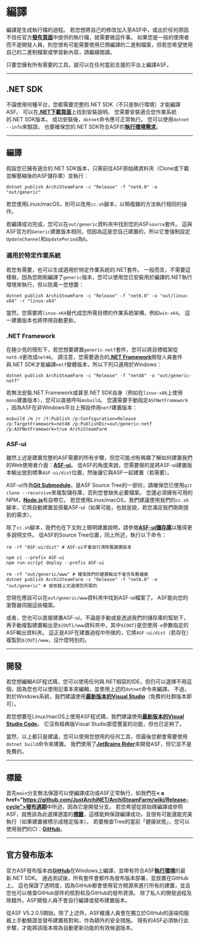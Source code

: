 # 編譯

編譯是生成執行檔的過程。 若您想將自己的修改加入至ASF中，或出於任何原因不信任官方&#8203;**[發布頁面](https://github.com/JustArchiNET/ArchiSteamFarm/releases)**&#8203;中提供的執行檔，就需要做這件事。 如果您是一般的使用者而不是開發人員，則您很有可能需要使用已預編譯的二進制檔案，但若您希望使用自己的二進制檔案或學習新內容，請繼續閱讀。

只要您擁有所有需要的工具，就可以在任何當前支援的平台上編譯ASF。

---

## .NET SDK

不論使用何種平台，您都需要完整的.NET SDK（不只是執行環境）才能編譯ASF。 可以在&#8203;**[.NET下載頁面](https://dotnet.microsoft.com/download)**&#8203;上找到安裝說明。 您需要安裝適合您作業系統的.NET SDK版本。 成功安裝後，&#8203;`dotnet`&#8203;命令應可正常執行。 您可以使用&#8203;`dotnet --info`&#8203;來驗證。 也要確保您的.NET SDK符合ASF的&#8203;**[執行環境需求](https://github.com/JustArchiNET/ArchiSteamFarm/wiki/Compatibility-zh-TW#執行環境需求)**&#8203;。

---

## 編譯

假設您已擁有適合的.NET SDK版本，只需前往ASF原始碼資料夾（Clone或下載並解壓縮後的ASF儲存庫）並執行：

```shell
dotnet publish ArchiSteamFarm -c "Release" -f "net6.0" -o "out/generic"
```

若您使用Linux/macOS，則可以改用&#8203;`cc.sh`&#8203;腳本，以稍複雜的方法執行相同的操作。

若編譯成功完成，您可以在&#8203;`out/generic`&#8203;資料夾中找到您的ASF &#8203;`source`&#8203;套件。 這與ASF官方的&#8203;`Generic`&#8203;建置版本相同，但因為這是您自己建置的，所以它會強制設定&#8203;`UpdateChannel`&#8203;和&#8203;`UpdatePeriod`&#8203;為&#8203;`0`&#8203;。

### 適用於特定作業系統

若您有需要，也可以生成適用於特定作業系統的.NET套件。 一般而言，不需要這樣做，因為您剛剛編譯了&#8203;`generic`&#8203;版本，您可以使用您已安裝用於編譯的.NET執行環境來執行，但以防萬一您想要：

```shell
dotnet publish ArchiSteamFarm -c "Release" -f "net6.0" -o "out/linux-x64" -r "linux-x64"
```

當然，您需要將&#8203;`linux-x64`&#8203;替代成您所需目標的作業系統架構，例如&#8203;`win-x64`&#8203;。 這一建置版本也將停用自動更新。

### .NET Framework

在極少見的情形下，若您想要建置&#8203;`generic-netf`&#8203;套件，您可以將目標框架從&#8203;`net6.0`&#8203;更改成&#8203;`net48`&#8203;。 請注意，您需要適合的&#8203;**[.NET Framework](https://dotnet.microsoft.com/download/visual-studio-sdks)**&#8203;開發人員套件與.NET SDK才能編譯&#8203;`netf`&#8203;變體版本，所以下列只適用於Windows：

```shell
dotnet publish ArchiSteamFarm -c "Release" -f "net48" -o "out/generic-netf"
```

若無法安裝.NET Framework或甚至.NET SDK自身（例如在&#8203;`linux-x86`&#8203;上使用`mono`建置版本），您可以直接呼叫&#8203;`msbuild`&#8203;。 您還需要手動指定&#8203;`ASFNetFramework`&#8203;，因為ASF在非Windows平台上預設停用&#8203;`netf`&#8203;建置版本：

```shell
msbuild /m /r /t:Publish /p:Configuration=Release /p:TargetFramework=net48 /p:PublishDir=out/generic-netf /p:ASFNetFramework=true ArchiSteamFarm
```

### ASF-ui

雖然上述是建置完整的ASF需要的所有步驟，但您可能&#8203;*也*&#8203;有興趣了解如何建置我們的Web使用者介面：&#8203;**[ASF-ui](https://github.com/JustArchiNET/ArchiSteamFarm/wiki/IPC-zh-TW#asf-ui)**&#8203;。 從ASF的角度來說，您需要做的是將ASF-ui建置版本輸出放到標準&#8203;`ASF-ui/dist`&#8203;位置，然後讓它與ASF一起建置（若需要）。

ASF-ui作為&#8203;**[Git Submodule](https://git-scm.com/book/en/v2/Git-Tools-Submodules)**&#8203;，是ASF Source Tree的一部份，請確保您已使用&#8203;`git clone --recursive`&#8203;來複製儲存庫，否則您會缺失必要檔案。 您還必須擁有可用的NPM，&#8203;**[Node.js](https://nodejs.org)**&#8203;有自帶它。 若您使用Linux/macOS，我們建議使用我們的&#8203;`cc.sh`&#8203;腳本，它將自動建置並搭載ASF-ui（如果可能，也就是說，若您滿足我們剛剛提到的需求）。

除了&#8203;`cc.sh`&#8203;腳本，我們也在下文附上簡明建置說明，請參閱&#8203;**[ASF-ui儲存庫](https://github.com/JustArchiNET/ASF-ui)**&#8203;以獲得更多說明文件。 從ASF的Source Tree位置，同上所述，執行以下命令：

```shell
rm -rf "ASF-ui/dist" # ASF-ui不會自行清除舊建置版本

npm ci --prefix ASF-ui
npm run-script deploy --prefix ASF-ui

rm -rf "out/generic/www" # 確保我們的建置輸出不會含有舊檔案
dotnet publish ArchiSteamFarm -c "Release" -f "net6.0" -o "out/generic" # 或依據上文選擇您所需的
```

您現在應該可以在&#8203;`out/generic/www`&#8203;資料夾中找到ASF-ui檔案了。 ASF能向您的瀏覽器伺服這些檔案。

或者，您也可以直接建置ASF-ui，不論是手動或是透過我們的儲存庫的幫助下，再手動複製建置輸出至&#8203;`${OUT}/www`&#8203;資料夾中，其中&#8203;`${OUT}`&#8203;是您使用&#8203;`-o`&#8203;參數指定的ASF輸出資料夾。 這正是ASF在建置過程中所做的，它將&#8203;`ASF-ui/dist`&#8203;（若存在）複製到&#8203;`${OUT}/www`&#8203;，沒什麼特別的。

---

## 開發

若您想編輯ASF程式碼，您可以使用任何與.NET相容的IDE，但仍可以選擇不用這個，因為您也可以使用記事本來編輯，並使用上述的&#8203;`dotnet`&#8203;命令來編譯。 不過，對於Windows系統，我們建議使用&#8203;**[最新版本的Visual Studio](https://visualstudio.microsoft.com/downloads)**&#8203;（免費的社群版本即可）。

若您想要在Linux/macOS上使用ASF程式碼，我們建議使用&#8203;**[最新版本的Visual Studio Code](https://code.visualstudio.com/download)**&#8203;。 它沒有經典版Visual Studio那麼豐富的功能，但也已足夠了。

當然，以上都只是建議，您可以使用您想用的任何工具，但最後您都會需要使用&#8203;`dotnet build`&#8203;命令來建置。 我們使用了&#8203;**[JetBrains Rider](https://www.jetbrains.com/rider)**&#8203;來開發ASF，但它並不是免費的。

---

## 標籤

首先&#8203;`main`&#8203;分支無法保證可以使編譯成功或ASF正常執行，如我們在&#8203;**< a href="https://github.com/JustArchiNET/ArchiSteamFarm/wiki/Release-cycle">發布週期</a>**&#8203;中所述，因為它是開發分支。 若您希望從原始碼編譯或參照ASF，就應該為此選擇適當的&#8203;**[標籤](https://github.com/JustArchiNET/ArchiSteamFarm/tags)**&#8203;，這樣能夠保證編譯成功，且很有可能還能完美執行（如果建置被標示成穩定版本）。 若要檢查Tree的當前「健康狀態」，您可以使用我們的CI：&#8203;**[GitHub](https://github.com/JustArchiNET/ArchiSteamFarm/actions/workflows/ci.yml?query=branch%3Amain)**&#8203;。

---

## 官方發布版本

官方ASF發布版本由&#8203;**[GitHub](https://github.com/JustArchiNET/ArchiSteamFarm/actions)**&#8203;在Windows上編譯，並帶有符合ASF&#8203;**[執行環境](https://github.com/JustArchiNET/ArchiSteamFarm/wiki/Compatibility-zh-TW#執行環境需求)**&#8203;的最新.NET SDK。 通過測試後，所有套件會都作為發布版本部署，並放置在GitHub上。 這也保證了透明度，因為GitHub都會使用官方開源來進行所有的建置，並且您也可以檢查GitHub部件的核對和及GitHub的發布資源。 除了私人的開發過程及除錯外，ASF開發人員不會自行編譯或發布建置版本。

從ASF V5.2.0.5開始，除了上述外，ASF維護人員會在獨立於GitHub的遠端伺服器上手動驗證並發布建置核對和，作為額外的安全措施。 現有的ASF必須執行此步驟，才能將該版本視為自動更新功能的有效候選版本。